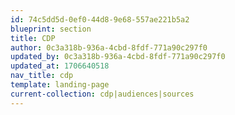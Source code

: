 ```yaml
---
id: 74c5dd5d-0ef0-44d8-9e68-557ae221b5a2
blueprint: section
title: CDP
author: 0c3a318b-936a-4cbd-8fdf-771a90c297f0
updated_by: 0c3a318b-936a-4cbd-8fdf-771a90c297f0
updated_at: 1706640518
nav_title: cdp
template: landing-page
current-collection: cdp|audiences|sources
---
```

